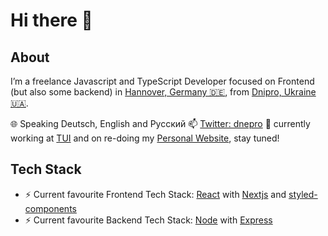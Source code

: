 # Hi there 👋

<!--
**dnepro/dnepro** is a ✨ _special_ ✨ repository because its `README.md` (this file) appears on your GitHub profile.

Here are some ideas to get you started:
-->

## About

I’m a freelance Javascript and TypeScript Developer focused on Frontend (but also some backend) in [Hannover, Germany 🇩🇪](https://www.google.com/maps/place/Hannover/@52.3795836,9.6213892,11z), from [Dnipro, Ukraine 🇺🇦](https://www.google.com/maps/place/Dnipro/@48.4624412,34.8602724,11z).

🌐 Speaking Deutsch, English and Русский
📫 [Twitter: dnepro](https://twitter.com/dnepro)
🌱 currently working at [TUI](https://www.tui.com/) and on re-doing my [Personal Website](https://roman-minchyn.de), stay tuned!

## Tech Stack

- ⚡ Current favourite Frontend Tech Stack: [React](https://github.com/facebook/react) with [Nextjs](https://github.com/vercel/next.js) and [styled-components](https://github.com/styled-components/styled-components)
- ⚡ Current favourite Backend Tech Stack: [Node](https://github.com/nodejs/node) with [Express](https://github.com/expressjs/express)
